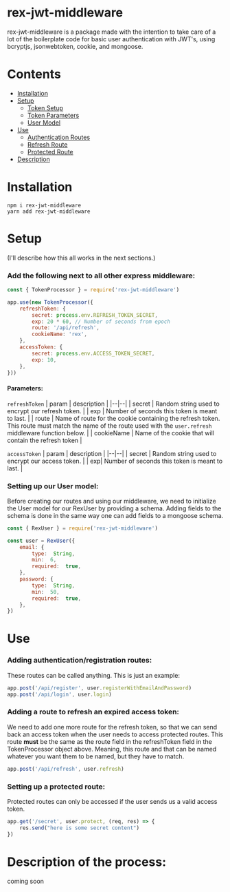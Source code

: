 # rex-jwt-middleware

rex-jwt-middleware is a package made with the intention to take care of a lot of the boilerplate code for basic user authentication with JWT's, using bcryptjs, jsonwebtoken, cookie, and mongoose.

# Contents

- [Installation](#installation)
- [Setup](#setup)
  - [Token Setup](#token-setup)
  - [Token Parameters](#token-parameters)
  - [User Model](#user-model)
- [Use](#use)
  - [Authentication Routes](#auth-routes)
  - [Refresh Route](#refresh-route)
  - [Protected Route](#protected-route)
- [Description](#description)

# Installation <a name="installation"></a>
`npm i rex-jwt-middleware`  
`yarn add rex-jwt-middleware`

# Setup <a name="setup"></a>
(I'll describe how this all works in the next sections.)
 
### Add the following next to all other express middleware: <a name="token-setup"></a>
```javascript
const { TokenProcessor } = require('rex-jwt-middleware')

app.use(new TokenProcessor({
	refreshToken: {
		secret: process.env.REFRESH_TOKEN_SECRET,
		exp: 20 * 60, // Number of seconds from epoch
		route: '/api/refresh',
		cookieName: 'rex',
	},
	accessToken: {
		secret: process.env.ACCESS_TOKEN_SECRET,
		exp: 10,
	},
}))
```
#### Parameters: <a name="token-parameters"></a>
`refreshToken`
| param | description |
|--|--|
| secret | Random string used to encrypt our refresh token. |
| exp | Number of seconds this token is meant to last. |
| route | Name of route for the cookie containing the refresh token.  This route must match the name of the route used with the `user.refresh` middleware function below. |
| cookieName | Name of the cookie that will contain the refresh token |

`accessToken`
| param | description |
|--|--|
| secret | Random string used to encrypt our access token. |
| exp| Number of seconds this token is meant to last. |


### Setting up our User model: <a name="user-model"></a>
Before creating our routes and using our middleware, we need to initialize the User model for our RexUser by providing a schema.  Adding fields to the schema is done in the same way one can add fields to a mongoose schema.
```javascript
const { RexUser } = require('rex-jwt-middleware')

const user = RexUser({
	email: {
		type:  String,
		min:  6,
		required:  true,
	},
	password: {
		type:  String,
		min:  50,
		required:  true,
	},
})
```
# Use <a name="use"></a>
### [](https://github.com/Isaac-Svi/rex-jwt-middleware#routes)Adding authentication/registration routes:
These routes can be called anything.  This is just an example:
```javascript
app.post('/api/register', user.registerWithEmailAndPassword)
app.post('/api/login', user.login)
```
### Adding a route to refresh an expired access token: <a name="refresh-route"></a>
We need to add one more route for the refresh token, so that we can send back an access token when the user needs to access protected routes.  This route **must** be the same as the route field in the refreshToken field in the TokenProcessor object above.  Meaning, this route and that can be named whatever you want them to be named, but they have to match.
```javascript
app.post('/api/refresh', user.refresh)
```
### Setting up a protected route: <a name="protected-route"></a>
Protected routes can only be accessed if the user sends us a valid access token.
```javascript
app.get('/secret', user.protect, (req, res) => {
	res.send("here is some secret content")
})
```

# Description of the process: <a name="description"></a>
coming soon